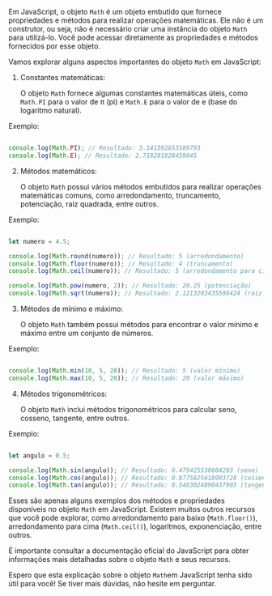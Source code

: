 Em JavaScript, o objeto `Math` é um objeto embutido que fornece propriedades e métodos para realizar operações matemáticas. Ele não é um construtor, ou seja, não é necessário criar uma instância do objeto `Math` para utilizá-lo. Você pode acessar diretamente as propriedades e métodos fornecidos por esse objeto.

Vamos explorar alguns aspectos importantes do objeto `Math` em JavaScript:

1. Constantes matemáticas:
    
    O objeto `Math` fornece algumas constantes matemáticas úteis, como `Math.PI` para o valor de π (pi) e `Math.E` para o valor de e (base do logaritmo natural).

Exemplo:

```javascript

console.log(Math.PI); // Resultado: 3.141592653589793
console.log(Math.E); // Resultado: 2.718281828459045
```

2. Métodos matemáticos:
    
    O objeto `Math` possui vários métodos embutidos para realizar operações matemáticas comuns, como arredondamento, truncamento, potenciação, raiz quadrada, entre outros.

Exemplo:

```javascript

let numero = 4.5;

console.log(Math.round(numero)); // Resultado: 5 (arredondamento)
console.log(Math.floor(numero)); // Resultado: 4 (truncamento)
console.log(Math.ceil(numero)); // Resultado: 5 (arredondamento para cima)

console.log(Math.pow(numero, 2)); // Resultado: 20.25 (potenciação)
console.log(Math.sqrt(numero)); // Resultado: 2.1213203435596424 (raiz quadrada)
```

3. Métodos de mínimo e máximo:

    O objeto `Math` também possui métodos para encontrar o valor mínimo e máximo entre um conjunto de números.

Exemplo:

```javascript

console.log(Math.min(10, 5, 20)); // Resultado: 5 (valor mínimo)
console.log(Math.max(10, 5, 20)); // Resultado: 20 (valor máximo)
```

4. Métodos trigonométricos:

    O objeto `Math` inclui métodos trigonométricos para calcular seno, cosseno, tangente, entre outros.

Exemplo:

```javascript

let angulo = 0.5;

console.log(Math.sin(angulo)); // Resultado: 0.479425538604203 (seno)
console.log(Math.cos(angulo)); // Resultado: 0.8775825618903728 (cosseno)
console.log(Math.tan(angulo)); // Resultado: 0.5463024898437905 (tangente)
```

Esses são apenas alguns exemplos dos métodos e propriedades disponíveis no objeto `Math` em JavaScript. Existem muitos outros recursos que você pode explorar, como arredondamento para baixo (`Math.floor()`), arredondamento para cima (`Math.ceil()`), logaritmos, exponenciação, entre outros.

É importante consultar a documentação oficial do JavaScript para obter informações mais detalhadas sobre o objeto `Math` e seus recursos.

Espero que esta explicação sobre o objeto `Math`em JavaScript tenha sido útil para você! Se tiver mais dúvidas, não hesite em perguntar.
